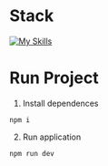 # Stack

[![My Skills](https://skillicons.dev/icons?i=react,ts,tailwind)](https://skillicons.dev)

# Run Project
1. Install dependences
```
npm i
```
2. Run application
```
npm run dev
```

